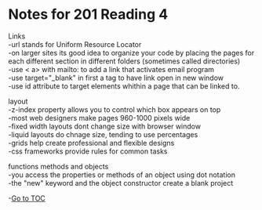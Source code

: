 # Notes for 201 Reading 4

Links  
-url stands for Uniform Resource Locator  
-on larger sites its good idea to organize your code by placing the pages for each different section in different folders (sometimes called directories)  
-use < a> with mailto: to add a link that activates email program  
-use target="_blank" in first a tag to have link open in new window  
-use id attribute to target elements whithin a page that can be linked to.  

layout  
-z-index property allows you to control which box appears on top  
-most web designers make pages 960-1000 pixels wide  
-fixed width layouts dont change size with browser window  
-liquid layouts do chnage size, tending to use percentages  
-grids help create professional and flexible designs  
-css frameworks provide rules for common tasks  

functions methods and objects  
-you access the properties or methods of an object using dot notation  
-the "new" keyword and the object constructor create a blank project  


-[Go to TOC](README.md)
